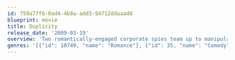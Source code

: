 ```yaml
---
id: 759a77f6-0ad4-4b8a-add3-94712ddaaad8
blueprint: movie
title: Duplicity
release_date: '2009-03-19'
overview: 'Two romantically-engaged corporate spies team up to manipulate a corporate race to corner the market on a medical innovation that will reap huge profits and enable them to lead an extravagant lifestyle together.'
genres: '[{"id": 10749, "name": "Romance"}, {"id": 35, "name": "Comedy"}, {"id": 80, "name": "Crime"}]'
---
```

